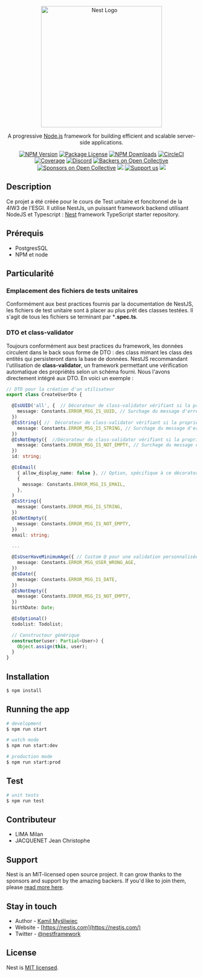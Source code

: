 <p align="center">
  <a href="http://nestjs.com/" target="blank"><img src="https://nestjs.com/img/logo_text.svg" width="320" alt="Nest Logo" /></a>
</p>

[circleci-image]: https://img.shields.io/circleci/build/github/nestjs/nest/master?token=abc123def456
[circleci-url]: https://circleci.com/gh/nestjs/nest

  <p align="center">A progressive <a href="http://nodejs.org" target="_blank">Node.js</a> framework for building efficient and scalable server-side applications.</p>
    <p align="center">
<a href="https://www.npmjs.com/~nestjscore" target="_blank"><img src="https://img.shields.io/npm/v/@nestjs/core.svg" alt="NPM Version" /></a>
<a href="https://www.npmjs.com/~nestjscore" target="_blank"><img src="https://img.shields.io/npm/l/@nestjs/core.svg" alt="Package License" /></a>
<a href="https://www.npmjs.com/~nestjscore" target="_blank"><img src="https://img.shields.io/npm/dm/@nestjs/common.svg" alt="NPM Downloads" /></a>
<a href="https://circleci.com/gh/nestjs/nest" target="_blank"><img src="https://img.shields.io/circleci/build/github/nestjs/nest/master" alt="CircleCI" /></a>
<a href="https://coveralls.io/github/nestjs/nest?branch=master" target="_blank"><img src="https://coveralls.io/repos/github/nestjs/nest/badge.svg?branch=master#9" alt="Coverage" /></a>
<a href="https://discord.gg/G7Qnnhy" target="_blank"><img src="https://img.shields.io/badge/discord-online-brightgreen.svg" alt="Discord"/></a>
<a href="https://opencollective.com/nest#backer" target="_blank"><img src="https://opencollective.com/nest/backers/badge.svg" alt="Backers on Open Collective" /></a>
<a href="https://opencollective.com/nest#sponsor" target="_blank"><img src="https://opencollective.com/nest/sponsors/badge.svg" alt="Sponsors on Open Collective" /></a>
  <a href="https://paypal.me/kamilmysliwiec" target="_blank"><img src="https://img.shields.io/badge/Donate-PayPal-ff3f59.svg"/></a>
    <a href="https://opencollective.com/nest#sponsor"  target="_blank"><img src="https://img.shields.io/badge/Support%20us-Open%20Collective-41B883.svg" alt="Support us"></a>
  <a href="https://twitter.com/nestframework" target="_blank"><img src="https://img.shields.io/twitter/follow/nestframework.svg?style=social&label=Follow"></a>
</p>
  <!--[![Backers on Open Collective](https://opencollective.com/nest/backers/badge.svg)](https://opencollective.com/nest#backer)
  [![Sponsors on Open Collective](https://opencollective.com/nest/sponsors/badge.svg)](https://opencollective.com/nest#sponsor)-->

## Description

Ce projet a été créée pour le cours de Test unitaire et foncitonnel de la 4IW3 de l'ESGI. Il utilise NestJs, un puissant framework backend utilisant NodeJS et Typescript :
[Nest](https://github.com/nestjs/nest) framework TypeScript starter repository.


## Prérequis

- PostgresSQL
- NPM et node
## Particularité

### Emplacement des fichiers de tests unitaires
Conformément aux best practices fournis par la documentation de NestJS, les fichiers de test unitaire sont à placer au plus prêt des classes testées. Il s'agit de tous les fichiers se terminant par ***.spec.ts**.

### DTO et class-validator
Toujours conformément aux best practices du framework, les données circulent dans le back sous forme de DTO : des class mimant les class des entités qui persisteront dans la base de données. 
NestJS recommandant l'utilisation de **class-validator**, un framework permettant une vérification automatique des propriétés selon un schéma fourni. Nous l'avons directement intégré aux DTO. En voici un exemple :

```typescript
// DTO pour la création d'un utilisateur
export class CreateUserDto {

  @IsUUID('all', {  // Décorateur de class-validator vérifiant si la propriété "id" est un uuid
    message: Constants.ERROR_MSG_IS_UUID, // Surchage du message d'erreur
  })
  @IsString({ //  Décorateur de class-validator vérifiant si la propriété "id" est un string
    message: Constants.ERROR_MSG_IS_STRING, // Surchage du message d'erreur
  })
  @IsNotEmpty({  //Décorateur de class-validator vérifiant si la propriété "id" n'est pas vide
    message: Constants.ERROR_MSG_IS_NOT_EMPTY, // Surchage du message d'erreur
  })
  id: string;

  @IsEmail(
    { allow_display_name: false }, // Option, spécifique à ce décorator
    {
      message: Constants.ERROR_MSG_IS_EMAIL,
    },
  )
  @IsString({
    message: Constants.ERROR_MSG_IS_STRING,
  })
  @IsNotEmpty({
    message: Constants.ERROR_MSG_IS_NOT_EMPTY,
  })
  email: string;

  ...

  @IsUserHaveMinimumAge({ // Custom @ pour une validation personnalisée de la propriété "birthDate"
    message: Constants.ERROR_MSG_USER_WRONG_AGE,
  })
  @IsDate({
    message: Constants.ERROR_MSG_IS_DATE,
  })
  @IsNotEmpty({
    message: Constants.ERROR_MSG_IS_NOT_EMPTY,
  })
  birthDate: Date;

  @IsOptional()
  todolist: Todolist;

  // Constructeur générique
  constructor(user: Partial<User>) {
    Object.assign(this, user);
  }
}
```

## Installation

```bash
$ npm install
```

## Running the app

```bash
# development
$ npm run start

# watch mode
$ npm run start:dev

# production mode
$ npm run start:prod
```

## Test

```bash
# unit tests
$ npm run test

```

## Contributeur

- LIMA Milan
- JACQUENET Jean Christophe

## Support

Nest is an MIT-licensed open source project. It can grow thanks to the sponsors and support by the amazing backers. If you'd like to join them, please [read more here](https://docs.nestjs.com/support).

## Stay in touch

- Author - [Kamil Myśliwiec](https://kamilmysliwiec.com)
- Website - [https://nestjs.com](https://nestjs.com/)
- Twitter - [@nestframework](https://twitter.com/nestframework)

## License

Nest is [MIT licensed](LICENSE).
